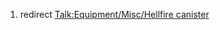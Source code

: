 1.  redirect [Talk:Equipment/Misc/Hellfire
    canister](Talk:Equipment/Misc/Hellfire_canister "wikilink")